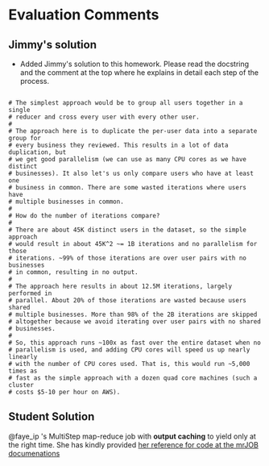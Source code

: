 Evaluation Comments
====================

## Jimmy's solution
- Added Jimmy's solution to this homework. Please read the docstring and the comment at the top where he explains in detail each step of the process.
```

# The simplest approach would be to group all users together in a single
# reducer and cross every user with every other user.
#
# The approach here is to duplicate the per-user data into a separate group for
# every business they reviewed. This results in a lot of data duplication, but
# we get good parallelism (we can use as many CPU cores as we have distinct
# businesses). It also let's us only compare users who have at least one
# business in common. There are some wasted iterations where users have
# multiple businesses in common.
#
# How do the number of iterations compare?
#
# There are about 45K distinct users in the dataset, so the simple approach
# would result in about 45K^2 ~= 1B iterations and no parallelism for those
# iterations. ~99% of those iterations are over user pairs with no businesses
# in common, resulting in no output.
#
# The approach here results in about 12.5M iterations, largely performed in
# parallel. About 20% of those iterations are wasted because users shared
# multiple businesses. More than 98% of the 2B iterations are skipped
# altogether because we avoid iterating over user pairs with no shared
# businesses.
#
# So, this approach runs ~100x as fast over the entire dataset when no
# parallelism is used, and adding CPU cores will speed us up nearly linearly
# with the number of CPU cores used. That is, this would run ~5,000 times as
# fast as the simple approach with a dozen quad core machines (such a cluster
# costs $5-10 per hour on AWS).
```


## Student Solution

@faye_ip 's MultiStep map-reduce job with __output caching__ to yield only at the right time. She has kindly provided [her reference for code at the mrJOB documenations](https://pythonhosted.org/mrjob/guides/writing-mrjobs.html#setup-and-teardown-of-tasks)

